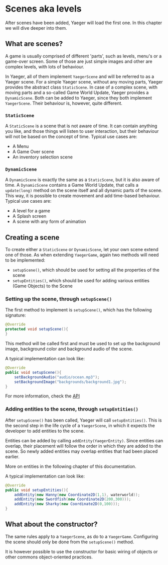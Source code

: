 # Scenes aka levels

After scenes have been added, Yaeger will load the first one. In this chapter
we will dive deeper into them.

## What are scenes?

A game is usually comprised of different 'parts', such as levels, menu's or a
game-over screen. Some of those are just simple images and other are complex
levels, with lots of behaviour.

In Yaeger, all of them implement `YaegerScene` and will be referred to as a
Yaeger scene. For a simple Yaeger scene, without any moving parts, Yaeger
provides the abstract class `StaticScene`. In case of a complex scene, with
moving parts and a so-called Game World Update, Yaeger provides a
`DynamicScene`. Both can be added to Yaeger, since they both implement
`YaegerScene`. Their behaviour is, however, quite different.

### `StaticScene`

A `StaticScene` is a scene that is not aware of time. It can contain anything
you like, and those things will listen to user interaction, but their behaviour
will not be based on the concept of time. Typical use cases are:

* A Menu
* A Game Over scene
* An inventory selection scene

### `DynamicScene`

A `DynamicScene` is exactly the same as a `StaticScene`, but it is also aware
of time. A `DynamicScene` contains a Game World Update, that calls a
`update(long)` method on the scene itself and all dynamic parts of the scene.
This way, it is possible to create movement and add time-based behaviour.
Typical use cases are:

* A level for a game
* A Splash screen
* A scene with any form of animation

## Creating a scene

To create either a `StaticScene` or `DynamicScene`, let your own scene extend
one of those. As when extending `YaegerGame`, again two methods will need to
be implemented:

* `setupScene()`, which should be used for setting all the properties of the
  scene
* `setupEntities()`, which should be used for adding various entities (Game
  Objects) to the Scene

### Setting up the scene, through `setupScene()`

The first method to implement is `setupScene()`, which has the following
signature:

```java
@Override
protected void setupScene(){
}
```

This method will be called first and must be used to set up the background
image, background color and background audio of the scene.

A typical implementation can look like:

```java
@Override
public void setupScene(){
    setBackgroundAudio("audio/ocean.mp3");
    setBackgroundImage("backgrounds/background1.jpg");
}
```

For more information, check the
[API](https://han-yaeger.github.io/yaeger/hanyaeger/com/github/hanyaeger/api/scenes/YaegerScene.html#setupScene())

### Adding entities to the scene, through `setupEntities()`

After `setupScene()` has been called, Yaeger will call `setupEntities()`. This
is the second step in the life cycle of a `YaegerScene`, in which it expects the
developer to add entities to the scene.

Entities can be added by calling `addEntity(YaegerEntity)`. Since entities can
overlap, their placement will follow the order in which they are added to the
scene. So newly added entities may overlap entities that had been placed
earlier.

More on entities in the following chapter of this documentation.

A typical implementation can look like:

```java
@Override
public void setupEntities(){
    addEntity(new Hanny(new Coordinate2D(1,1), waterworld));
    addEntity(new Swordfish(new Coordinate2D(200,300)));
    addEntity(new Sharky(new Coordinate2D(0,100)));
}
```

## What about the constructor?

The same rules apply to a `YaegerScene`, as do to a `YaegerGame`. Configuring
the scene should only be done from the `setupScene()` method.

It is however possible to use the constructor for basic wiring of objects or
other commons object-oriented practices.
